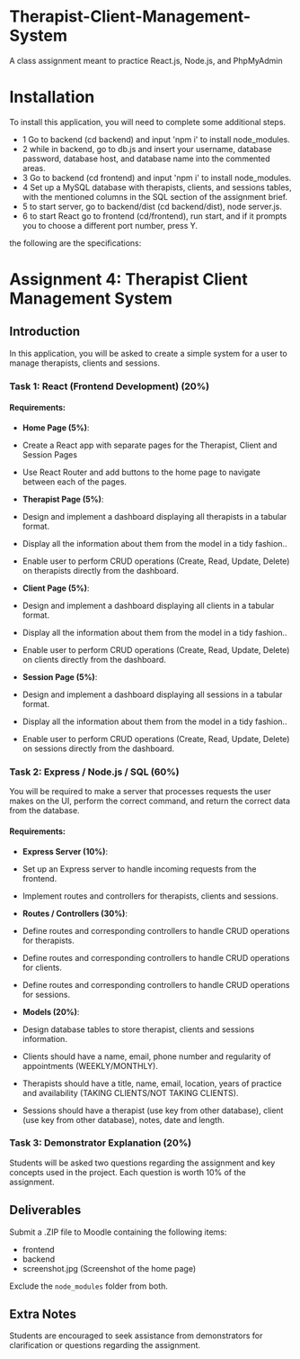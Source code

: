 # Therapist-Client-Management-System
A class assignment meant to practice React.js, Node.js, and PhpMyAdmin
# Installation
To install this application, you will need to complete some additional steps.
- 1 Go to backend (cd backend) and input 'npm i' to install node_modules.
- 2 while in backend, go to db.js and insert your username, database password, database host, and database name into the commented areas.
- 3 Go to backend (cd frontend) and input 'npm i' to install node_modules.
- 4 Set up a MySQL database with therapists, clients, and sessions tables, with the mentioned columns in the SQL section of the assignment brief.
- 5 to start server, go to backend/dist (cd backend/dist), node server.js.
- 6 to start React go to frontend (cd/frontend), run start, and if it prompts you to choose a different port number, press Y.


the following are the specifications:

# Assignment 4: Therapist Client Management System

## Introduction

In this application, you will be asked to create a simple system for a user to manage therapists, clients and sessions.

### Task 1: React (Frontend Development) (20%)

#### Requirements:

- **Home Page (5%)**:

- Create a React app with separate pages for the Therapist, Client and Session Pages
- Use React Router and add buttons to the home page to navigate between each of the pages.

- **Therapist Page (5%)**:

- Design and implement a dashboard displaying all therapists in a tabular format.
- Display all the information about them from the model in a tidy fashion..
- Enable user to perform CRUD operations (Create, Read, Update, Delete) on therapists directly from the dashboard.

- **Client Page (5%)**:

- Design and implement a dashboard displaying all clients in a tabular format.
- Display all the information about them from the model in a tidy fashion..
- Enable user to perform CRUD operations (Create, Read, Update, Delete) on clients directly from the dashboard.

- **Session Page (5%)**:

- Design and implement a dashboard displaying all sessions in a tabular format.
- Display all the information about them from the model in a tidy fashion..
- Enable user to perform CRUD operations (Create, Read, Update, Delete) on sessions directly from the dashboard.

### Task 2: Express / Node.js / SQL (60%)

You will be required to make a server that processes requests the user makes on the UI, perform the correct command, and return the correct data from the database.

#### Requirements:

- **Express Server (10%)**:

- Set up an Express server to handle incoming requests from the frontend.
- Implement routes and controllers for therapists, clients and sessions.

- **Routes / Controllers (30%)**:

- Define routes and corresponding controllers to handle CRUD operations for therapists.
- Define routes and corresponding controllers to handle CRUD operations for clients.
- Define routes and corresponding controllers to handle CRUD operations for sessions.

- **Models (20%)**:
- Design database tables to store therapist, clients and sessions information.
- Clients should have a name, email, phone number and regularity of appointments (WEEKLY/MONTHLY).
- Therapists should have a title, name, email, location, years of practice and availability (TAKING CLIENTS/NOT TAKING CLIENTS).
- Sessions should have a therapist (use key from other database), client (use key from other database), notes, date and length.

### Task 3: Demonstrator Explanation (20%)

Students will be asked two questions regarding the assignment and key concepts used in the project. Each question is worth 10% of the assignment.

## Deliverables

Submit a .ZIP file to Moodle containing the following items:

- frontend
- backend
- screenshot.jpg (Screenshot of the home page)

Exclude the `node_modules` folder from both.

## Extra Notes

Students are encouraged to seek assistance from demonstrators for clarification or questions regarding the assignment.
